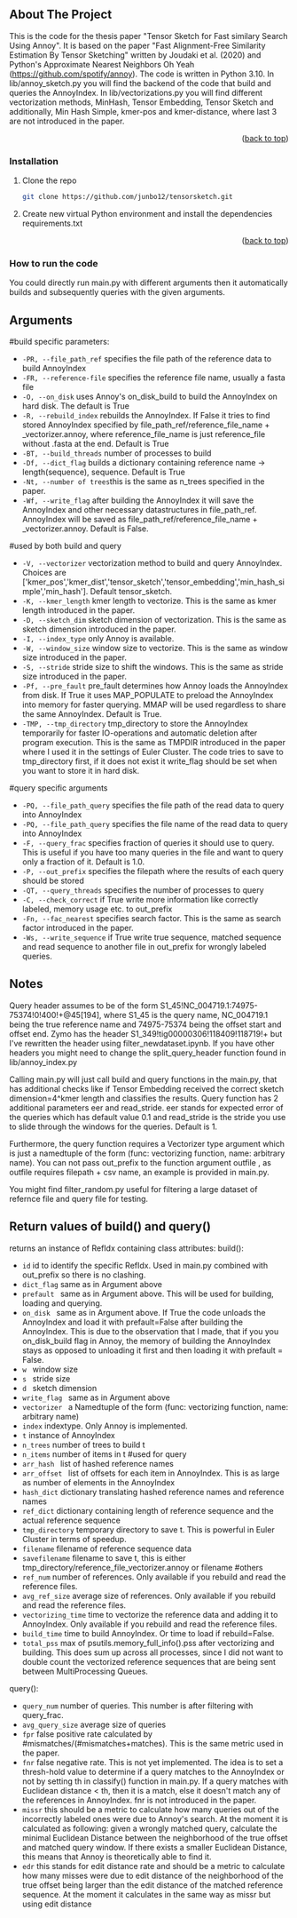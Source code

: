 
## About The Project

This is the code for the thesis paper "Tensor Sketch for Fast similary Search Using Annoy". It is based on the paper "Fast Alignment-Free Similarity Estimation By Tensor Sketching" written by Joudaki et al. (2020) and Python's Approximate Nearest Neighbors Oh Yeah (https://github.com/spotify/annoy). The code is written in Python 3.10. In lib/annoy_sketch.py you will find the backend of the code that build and queries the AnnoyIndex. In lib/vectorizations.py you will find different vectorization methods, MinHash, Tensor Embedding, Tensor Sketch and additionally, Min Hash Simple, kmer-pos and kmer-distance, where last 3 are not introduced in the paper. 
<p align="right">(<a href="#readme-top">back to top</a>)</p>

### Installation

1. Clone the repo
   ```sh
   git clone https://github.com/junbo12/tensorsketch.git
   ```
2. Create new virtual Python environment and install the dependencies requirements.txt
<p align="right">(<a href="#readme-top">back to top</a>)</p>

### How to run the code
You could directly run main.py with different arguments then it automatically builds and subsequently queries with the given arguments.

Arguments
---------------
#build specific parameters:
* ``-PR, --file_path_ref`` specifies the file path of the reference data to build AnnoyIndex
* ``-FR, --reference-file`` specifies the reference file name, usually a fasta file
* ``-O, --on_disk`` uses Annoy's on_disk_build to build the AnnoyIndex on hard disk. The default is True
* ``-R, --rebuild_index`` rebuilds the AnnoyIndex. If False it tries to find stored AnnoyIndex specified by file_path_ref/reference_file_name + _vectorizer.annoy, where reference_file_name is just reference_file without .fasta at the end. Default is True
* ``-BT, --build_threads`` number of processes to build
* ``-Df, --dict_flag`` builds a dictionary containing reference name -> length(sequence), sequence. Default is True
* ``-Nt, --number of trees``this is the same as n_trees specified in the paper.
* ``-Wf, --write_flag`` after building the AnnoyIndex it will save the AnnoyIndex and other necessary datastructures in file_path_ref. AnnoyIndex will be saved as file_path_ref/reference_file_name + _vectorizer.annoy. Default is False.

#used by both build and query
* ``-V, --vectorizer`` vectorization method to build and query AnnoyIndex. Choices are ['kmer_pos','kmer_dist','tensor_sketch','tensor_embedding','min_hash_simple','min_hash']. Default tensor_sketch.
* ``-K, --kmer_length`` kmer length to vectorize. This is the same as kmer length introduced in the paper.
* ``-D, --sketch_dim`` sketch dimension of vectorization. This is the same as sketch dimension introduced in the paper.
* ``-I, --index_type`` only Annoy is available.
* ``-W, --window_size`` window size to vectorize. This is the same as window size introduced in the paper.
* ``-S, --stride`` stride size to shift the windows. This is the same as stride size introduced in the paper.
* ``-Pf, --pre_fault`` pre_fault determines how Annoy loads the AnnoyIndex from disk. If True it uses MAP_POPULATE to preload the AnnoyIndex into memory for faster querying. MMAP will be used regardless to share the same AnnoyIndex. Default is True.
* ``-TMP, --tmp_directory`` tmp_directory to store the AnnoyIndex temporarily for faster IO-operations and automatic deletion after program execution. This is the same as TMPDIR introduced in the paper where I used it in the settings of Euler Cluster. The code tries to save to tmp_directory first, if it does not exist it write_flag should be set when you want to store it in hard disk.

#query specific arguments
* ``-PQ, --file_path_query`` specifies the file path of the read data to query into AnnoyIndex
*  ``-PQ, --file_path_query`` specifies the file name of the read data to query into AnnoyIndex
*  ``-F, --query_frac`` specifies fraction of queries it should use to query. This is useful if you have too many queries in the file and want to query only a fraction of it. Default is 1.0.
*  ``-P, --out_prefix`` specifies the filepath where the results of each query should be stored
*  ``-QT, --query_threads`` specifies the number of processes to query
*  ``-C, --check_correct`` if True write more information like correctly labeled, memory usage etc. to out_prefix
*  ``-Fn, --fac_nearest`` specifies search factor. This is the same as search factor introduced in the paper.
*  ``-Ws, --write_sequence`` if True write true sequence, matched sequence and read sequence to another file in out_prefix for wrongly labeled queries.
  
Notes
---------------
Query header assumes to be of the form S1_45!NC_004719.1:74975-75374!0!400!+@45[194], where S1_45 is the query name, NC_004719.1 being the true reference name and 74975-75374 being the offset start and offset end.
Zymo has the header S1_349!tig00000306!118409!118719!+ but I've rewritten the header using filter_newdataset.ipynb. If you have other headers you might need to change the split_query_header function found in lib/annoy_index.py

Calling main.py will just call build and query functions in the main.py, that has additional checks like if Tensor Embedding received the correct sketch dimension=4^kmer length and classifies the results. Query function has 2 additional parameters eer and read_stride. eer stands for expected error of the queries which has default value 0.1 and read_stride is the stride you use to slide through the windows for the queries. Default is 1.

Furthermore, the query function requires a Vectorizer type argument which is just a namedtuple of the form (func: vectorizing function, name: arbitrary name). You can not pass out_prefix to the function argument outfile , as outfile requires filepath + csv name, an example is provided in main.py.

You might find filter_random.py useful for filtering a large dataset of refernce file and query file for testing.

Return values of build() and query()
---------------
returns an instance of RefIdx containing class attributes:
build():
* ``id`` id to identify the specific RefIdx. Used in main.py combined with out_prefix so there is no clashing.
* ``dict_flag`` same as in Argument above
*  ``prefault `` same as in Argument above. This will be used for building, loading and querying.
*  ``on_disk `` same as in Argument above. If True the code unloads the AnnoyIndex and load it with prefault=False after building the AnnoyIndex. This is due to the observation that I made, that if you you on_disk_build flag in Annoy, the memory of building the AnnoyIndex stays as opposed to unloading it first and then loading it with prefault = False.
*  ``w `` window size
*  ``s `` stride size
*  ``d `` sketch dimension
*  ``write_flag `` same as in Argument above
*  ``vectorizer `` a Namedtuple of the form (func: vectorizing function, name: arbitrary name)
*  ``index`` indextype. Only Annoy is implemented.
*  ``t`` instance of AnnoyIndex
*  ``n_trees`` number of trees to build t
*  ``n_items`` number of items in t
#used for query
*  ``arr_hash `` list of hashed reference names
*  ``arr_offset `` list of offsets for each item in AnnoyIndex. This is as large as number of elements in the AnnoyIndex
*  ``hash_dict`` dictionary translating hashed reference names and reference names
*  ``ref_dict`` dictionary containing length of reference sequence and the actual reference sequence
*  ``tmp_directory`` temporary directory to save t. This is powerful in Euler Cluster in terms of speedup.
* ``filename`` filename of reference sequence data
* ``savefilename`` filename to save t, this is either tmp_directory/reference_file_vectorizer.annoy or filename
#others
*  ``ref_num`` number of references. Only available if you rebuild and read the reference files.
*  ``avg_ref_size`` average size of references. Only available if you rebuild and read the reference files.
*  ``vectorizing_time`` time to vectorize the reference data and adding it to AnnoyIndex. Only available if you rebuild and read the reference files.
*  ``build_time`` time to build AnnoyIndex. Or time to load if rebuild=False.
*  ``total_pss`` max of psutils.memory_full_info().pss after vectorizing and building. This does sum up across all processes, since I did not want to double count the vectorized reference sequences that are being sent between MultiProcessing Queues.


query():
* ``query_num`` number of queries. This number is after filtering with query_frac.
* ``avg_query_size`` average size of queries
* ``fpr`` false positive rate calculated by #mismatches/(#mismatches+matches). This is the same metric used in the paper.
* ``fnr`` false negative rate. This is not yet implemented. The idea is to set a thresh-hold value to determine if a query matches to the AnnoyIndex or not by setting th in classify() function in main.py. If a query matches with Euclidean distance < th, then it is a match, else it doesn't match any of the references in AnnoyIndex. fnr is not introduced in the paper.
* ``missr`` this should be a metric to calculate how many queries out of the incorrectly labeled ones were due to Annoy's search. At the moment it is calculated as following: given a wrongly matched query, calculate the minimal Euclidean Distance between the neighborhood of the true offset and matched query window. If there exists a smaller Euclidean Distance, this means that Annoy is theoretically able to find it.
* ``edr`` this stands for edit distance rate and should be a metric to calculate how many misses were due to edit distance of the neighborhood of the true offset being larger than the edit distance of the matched reference sequence. At the moment it calculates in the same way as missr but using edit distance
